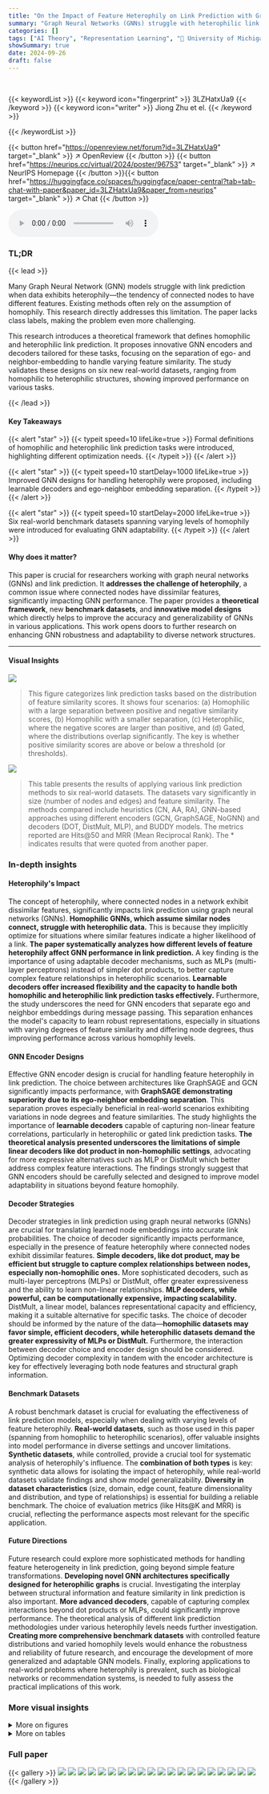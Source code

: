 ```yaml
---
title: "On the Impact of Feature Heterophily on Link Prediction with Graph Neural Networks"
summary: "Graph Neural Networks (GNNs) struggle with heterophilic link prediction; this paper introduces formal definitions, theoretical analysis, improved designs, and real-world benchmarks to address this cha..."
categories: []
tags: ["AI Theory", "Representation Learning", "🏢 University of Michigan",]
showSummary: true
date: 2024-09-26
draft: false
---
```


<br>

{{< keywordList >}}
{{< keyword icon="fingerprint" >}} 3LZHatxUa9 {{< /keyword >}}
{{< keyword icon="writer" >}} Jiong Zhu et el. {{< /keyword >}}
 
{{< /keywordList >}}

{{< button href="https://openreview.net/forum?id=3LZHatxUa9" target="_blank" >}}
↗ OpenReview
{{< /button >}}
{{< button href="https://neurips.cc/virtual/2024/poster/96753" target="_blank" >}}
↗ NeurIPS Homepage
{{< /button >}}{{< button href="https://huggingface.co/spaces/huggingface/paper-central?tab=tab-chat-with-paper&paper_id=3LZHatxUa9&paper_from=neurips" target="_blank" >}}
↗ Chat
{{< /button >}}



<audio controls>
    <source src="https://ai-paper-reviewer.com/3LZHatxUa9/podcast.wav" type="audio/wav">
    Your browser does not support the audio element.
</audio>


### TL;DR


{{< lead >}}

Many Graph Neural Network (GNN) models struggle with link prediction when data exhibits heterophily—the tendency of connected nodes to have different features.  Existing methods often rely on the assumption of homophily. This research directly addresses this limitation.  The paper lacks class labels, making the problem even more challenging. 

This research introduces a theoretical framework that defines homophilic and heterophilic link prediction.  It proposes innovative GNN encoders and decoders tailored for these tasks, focusing on the separation of ego- and neighbor-embedding to handle varying feature similarity. The study validates these designs on six new real-world datasets, ranging from homophilic to heterophilic structures, showing improved performance on various tasks.

{{< /lead >}}


#### Key Takeaways

{{< alert "star" >}}
{{< typeit speed=10 lifeLike=true >}} Formal definitions of homophilic and heterophilic link prediction tasks were introduced, highlighting different optimization needs. {{< /typeit >}}
{{< /alert >}}

{{< alert "star" >}}
{{< typeit speed=10 startDelay=1000 lifeLike=true >}} Improved GNN designs for handling heterophily were proposed, including learnable decoders and ego-neighbor embedding separation. {{< /typeit >}}
{{< /alert >}}

{{< alert "star" >}}
{{< typeit speed=10 startDelay=2000 lifeLike=true >}} Six real-world benchmark datasets spanning varying levels of homophily were introduced for evaluating GNN adaptability. {{< /typeit >}}
{{< /alert >}}

#### Why does it matter?
This paper is crucial for researchers working with graph neural networks (GNNs) and link prediction.  It **addresses the challenge of heterophily**, a common issue where connected nodes have dissimilar features, significantly impacting GNN performance. The paper provides a **theoretical framework**, new **benchmark datasets**, and **innovative model designs** which directly helps to improve the accuracy and generalizability of GNNs in various applications. This work opens doors to further research on enhancing GNN robustness and adaptability to diverse network structures.

------
#### Visual Insights



![](https://ai-paper-reviewer.com/3LZHatxUa9/figures_3_1.jpg)

> This figure categorizes link prediction tasks based on the distribution of feature similarity scores.  It shows four scenarios: (a) Homophilic with a large separation between positive and negative similarity scores, (b) Homophilic with a smaller separation, (c) Heterophilic, where the negative scores are larger than positive, and (d) Gated, where the distributions overlap significantly. The key is whether positive similarity scores are above or below a threshold (or thresholds).





![](https://ai-paper-reviewer.com/3LZHatxUa9/tables_8_1.jpg)

> This table presents the results of applying various link prediction methods to six real-world datasets.  The datasets vary significantly in size (number of nodes and edges) and feature similarity.  The methods compared include heuristics (CN, AA, RA), GNN-based approaches using different encoders (GCN, GraphSAGE, NoGNN) and decoders (DOT, DistMult, MLP), and BUDDY models. The metrics reported are Hits@50 and MRR (Mean Reciprocal Rank).  The * indicates results that were quoted from another paper.





### In-depth insights


#### Heterophily's Impact
The concept of heterophily, where connected nodes in a network exhibit dissimilar features, significantly impacts link prediction using graph neural networks (GNNs).  **Homophilic GNNs, which assume similar nodes connect, struggle with heterophilic data.** This is because they implicitly optimize for situations where similar features indicate a higher likelihood of a link.  **The paper systematically analyzes how different levels of feature heterophily affect GNN performance in link prediction.**  A key finding is the importance of using adaptable decoder mechanisms, such as MLPs (multi-layer perceptrons) instead of simpler dot products, to better capture complex feature relationships in heterophilic scenarios. **Learnable decoders offer increased flexibility and the capacity to handle both homophilic and heterophilic link prediction tasks effectively.**  Furthermore, the study underscores the need for GNN encoders that separate ego and neighbor embeddings during message passing. This separation enhances the model's capacity to learn robust representations, especially in situations with varying degrees of feature similarity and differing node degrees, thus improving performance across various homophily levels.

#### GNN Encoder Designs
Effective GNN encoder design is crucial for handling feature heterophily in link prediction.  The choice between architectures like GraphSAGE and GCN significantly impacts performance, with **GraphSAGE demonstrating superiority due to its ego-neighbor embedding separation**. This separation proves especially beneficial in real-world scenarios exhibiting variations in node degrees and feature similarities.  The study highlights the importance of **learnable decoders** capable of capturing non-linear feature correlations, particularly in heterophilic or gated link prediction tasks.  **The theoretical analysis presented underscores the limitations of simple linear decoders like dot product in non-homophilic settings**, advocating for more expressive alternatives such as MLP or DistMult which better address complex feature interactions. The findings strongly suggest that GNN encoders should be carefully selected and designed to improve model adaptability in situations beyond feature homophily.

#### Decoder Strategies
Decoder strategies in link prediction using graph neural networks (GNNs) are crucial for translating learned node embeddings into accurate link probabilities.  The choice of decoder significantly impacts performance, especially in the presence of feature heterophily where connected nodes exhibit dissimilar features.  **Simple decoders, like dot product, may be efficient but struggle to capture complex relationships between nodes, especially non-homophilic ones.**  More sophisticated decoders, such as multi-layer perceptrons (MLPs) or DistMult, offer greater expressiveness and the ability to learn non-linear relationships.  **MLP decoders, while powerful, can be computationally expensive, impacting scalability.** DistMult, a linear model, balances representational capacity and efficiency, making it a suitable alternative for specific tasks. The choice of decoder should be informed by the nature of the data—**homophilic datasets may favor simple, efficient decoders, while heterophilic datasets demand the greater expressivity of MLPs or DistMult.**  Furthermore, the interaction between decoder choice and encoder design should be considered.  Optimizing decoder complexity in tandem with the encoder architecture is key for effectively leveraging both node features and structural graph information.

#### Benchmark Datasets
A robust benchmark dataset is crucial for evaluating the effectiveness of link prediction models, especially when dealing with varying levels of feature heterophily.  **Real-world datasets**, such as those used in this paper (spanning from homophilic to heterophilic scenarios), offer valuable insights into model performance in diverse settings and uncover limitations.  **Synthetic datasets**, while controlled, provide a crucial tool for systematic analysis of heterophily's influence. The **combination of both types** is key: synthetic data allows for isolating the impact of heterophily, while real-world datasets validate findings and show model generalizability.  **Diversity in dataset characteristics** (size, domain, edge count, feature dimensionality and distribution, and type of relationships) is essential for building a reliable benchmark. The choice of evaluation metrics (like Hits@K and MRR) is crucial, reflecting the performance aspects most relevant for the specific application.

#### Future Directions
Future research could explore more sophisticated methods for handling feature heterogeneity in link prediction, going beyond simple feature transformations.  **Developing novel GNN architectures specifically designed for heterophilic graphs** is crucial. Investigating the interplay between structural information and feature similarity in link prediction is also important.  **More advanced decoders**, capable of capturing complex interactions beyond dot products or MLPs, could significantly improve performance. The theoretical analysis of different link prediction methodologies under various heterophily levels needs further investigation.  **Creating more comprehensive benchmark datasets** with controlled feature distributions and varied homophily levels would enhance the robustness and reliability of future research, and encourage the development of more generalized and adaptable GNN models.  Finally, exploring applications to real-world problems where heterophily is prevalent, such as biological networks or recommendation systems, is needed to fully assess the practical implications of this work.


### More visual insights

<details>
<summary>More on figures
</summary>


![](https://ai-paper-reviewer.com/3LZHatxUa9/figures_4_1.jpg)

> This figure visualizes the results of Theorem 1, showing the relationship between the predicted link score (ŷu'v') and feature similarity (k(u',v')) for both homophilic and heterophilic link prediction tasks.  In homophilic settings (yellow line), the predicted score increases linearly with feature similarity. Conversely, in heterophilic settings (blue line), the predicted score decreases linearly with increasing feature similarity.  The threshold 'M' (0.5 in this example) separates the positive and negative samples in the feature similarity space, influencing the slope of these lines. This illustrates how the optimization of link prediction decoders differs fundamentally for homophilic versus heterophilic tasks.


![](https://ai-paper-reviewer.com/3LZHatxUa9/figures_6_1.jpg)

> This figure compares different link prediction methods on synthetic graphs with varying levels of feature similarity.  Panels (a) and (b) show the performance of different decoders (dot product, MLP, DistMult) while keeping the encoder (GraphSAGE) constant, highlighting the impact of decoder choice on heterophilic graphs. Panel (c) shows performance of different encoders (GCN, GraphSAGE, BUDDY variants) with a consistent MLP decoder, illustrating the impact of encoder design. A graph-agnostic MLP decoder is included as a baseline for comparison in all three plots. Table 2 provides the corresponding numerical results.


![](https://ai-paper-reviewer.com/3LZHatxUa9/figures_9_1.jpg)

> The figure compares different link prediction methods on synthetic graphs with varying levels of feature similarity.  Panels (a) and (b) show the performance of different decoders (Dot Product, Multi-Layer Perceptron, and DistMult) using the same encoder (SAGE in (a), GCN in (b)). Panel (c) compares the performance of different encoders (GCN, SAGE, and BUDDY variants), using the same decoder (MLP).  A graph agnostic baseline (NoGNN + MLP) is included for comparison in all plots.  Table 2 provides the numerical results. The overall performance trend indicates that the link prediction methods perform best at the positive extreme (homophilic tasks) and second best at the negative extreme (heterophilic tasks).


![](https://ai-paper-reviewer.com/3LZHatxUa9/figures_15_1.jpg)

> This figure categorizes link prediction tasks into three types based on how the distributions of feature similarity scores for positive (edges) and negative (non-edges) node pairs are separated.  Homophilic tasks show positive similarity scores clearly above a threshold, heterophilic show them below, and gated show a more complex, overlapping distribution.


![](https://ai-paper-reviewer.com/3LZHatxUa9/figures_15_2.jpg)

> This figure categorizes link prediction tasks into homophilic, heterophilic, and gated types based on the distributions of feature similarity scores for positive (edges) and negative (non-edges) node pairs.  Homophilic tasks show a clear separation between positive and negative similarity score distributions, with positive scores significantly higher than negative scores.  Heterophilic tasks display the opposite, with negative scores being substantially greater than positive ones. Gated tasks represent a more complex scenario where positive and negative scores are not clearly separated by a single threshold.


![](https://ai-paper-reviewer.com/3LZHatxUa9/figures_16_1.jpg)

> This figure compares different link prediction methods on synthetic graphs with varying levels of feature similarity.  The three subfigures (a), (b), and (c) show the Mean Reciprocal Rank (MRR) results across different feature similarity levels. Subfigures (a) and (b) focus on the decoder's influence (using DOT, MLP, and DistMult decoders), while subfigure (c) focuses on the encoder's influence (using GCN and GraphSAGE).  A graph-agnostic MLP decoder is also included as a baseline for comparison.


![](https://ai-paper-reviewer.com/3LZHatxUa9/figures_17_1.jpg)

> This figure compares the performance of various link prediction methods on synthetic graphs with different levels of feature similarity.  Panels (a) and (b) show the impact of different decoder choices (dot product, multi-layer perceptron, and DistMult) while keeping the encoder (GraphSAGE or GCN) constant. Panel (c) focuses on the effect of different encoder choices (GraphSAGE, GCN, and BUDDY variants) with a fixed MLP decoder. A graph-agnostic MLP decoder (NoGNN) is used as a baseline for comparison.  The x-axis in all plots represents the graph feature similarity, and the y-axis represents the mean reciprocal rank (MRR).


![](https://ai-paper-reviewer.com/3LZHatxUa9/figures_17_2.jpg)

> This figure compares the performance of different link prediction methods on synthetic graphs with varying levels of feature similarity.  The plots show how different decoders (dot product, MLP, DistMult) and encoders (GraphSAGE, GCN) perform under different feature similarity conditions. A graph agnostic MLP decoder (without GNN) is included as a baseline. The results highlight that the choice of decoder and encoder significantly impacts performance, especially under non-homophilic settings (heterophily).


![](https://ai-paper-reviewer.com/3LZHatxUa9/figures_21_1.jpg)

> The figure categorizes link prediction tasks into homophilic, heterophilic, and gated types based on the distribution of feature similarity scores for edges (positive samples) and non-edges (negative samples).  Homophilic tasks show positive similarity scores clearly separated from negative scores by a threshold (M). Heterophilic tasks display the opposite, with negative scores separated from positive. Gated tasks are more complex, lacking a single threshold to clearly separate positive and negative distributions.


</details>




<details>
<summary>More on tables
</summary>


![](https://ai-paper-reviewer.com/3LZHatxUa9/tables_16_1.jpg)
> This table presents the mean reciprocal rank (MRR) results for link prediction on synthetic graphs with varying levels of feature similarity.  The results are averaged over three runs and show the performance of various link prediction methods under different levels of homophily/heterophily.  The table helps to evaluate the impact of different decoders and encoders in handling feature similarity variations across a spectrum from negative (heterophilic) to positive (homophilic) similarity.

![](https://ai-paper-reviewer.com/3LZHatxUa9/tables_19_1.jpg)
> This table presents the results of link prediction experiments on six real-world datasets using various methods.  The datasets vary in size and feature similarity, ranging from homophilic to heterophilic. The results are presented for multiple GNN models with different encoders and decoders, as well as traditional link prediction heuristics.  The metrics used are Hits@50 and MRR (Mean Reciprocal Rank). Results marked with '*' are taken from a previous study ([6]) for comparison.

![](https://ai-paper-reviewer.com/3LZHatxUa9/tables_20_1.jpg)
> This table presents the results of the link prediction task on six real-world datasets using various methods.  The datasets vary in size and feature similarity, ranging from homophilic to heterophilic.  Metrics include Hits@50 and MRR. Different encoder (GCN, GraphSAGE, NoGNN, BUDDY variants) and decoder (DOT, DistMult, MLP) combinations are evaluated.

</details>




### Full paper

{{< gallery >}}
<img src="https://ai-paper-reviewer.com/3LZHatxUa9/1.png" class="grid-w50 md:grid-w33 xl:grid-w25" />
<img src="https://ai-paper-reviewer.com/3LZHatxUa9/2.png" class="grid-w50 md:grid-w33 xl:grid-w25" />
<img src="https://ai-paper-reviewer.com/3LZHatxUa9/3.png" class="grid-w50 md:grid-w33 xl:grid-w25" />
<img src="https://ai-paper-reviewer.com/3LZHatxUa9/4.png" class="grid-w50 md:grid-w33 xl:grid-w25" />
<img src="https://ai-paper-reviewer.com/3LZHatxUa9/5.png" class="grid-w50 md:grid-w33 xl:grid-w25" />
<img src="https://ai-paper-reviewer.com/3LZHatxUa9/6.png" class="grid-w50 md:grid-w33 xl:grid-w25" />
<img src="https://ai-paper-reviewer.com/3LZHatxUa9/7.png" class="grid-w50 md:grid-w33 xl:grid-w25" />
<img src="https://ai-paper-reviewer.com/3LZHatxUa9/8.png" class="grid-w50 md:grid-w33 xl:grid-w25" />
<img src="https://ai-paper-reviewer.com/3LZHatxUa9/9.png" class="grid-w50 md:grid-w33 xl:grid-w25" />
<img src="https://ai-paper-reviewer.com/3LZHatxUa9/10.png" class="grid-w50 md:grid-w33 xl:grid-w25" />
<img src="https://ai-paper-reviewer.com/3LZHatxUa9/11.png" class="grid-w50 md:grid-w33 xl:grid-w25" />
<img src="https://ai-paper-reviewer.com/3LZHatxUa9/12.png" class="grid-w50 md:grid-w33 xl:grid-w25" />
<img src="https://ai-paper-reviewer.com/3LZHatxUa9/13.png" class="grid-w50 md:grid-w33 xl:grid-w25" />
<img src="https://ai-paper-reviewer.com/3LZHatxUa9/14.png" class="grid-w50 md:grid-w33 xl:grid-w25" />
<img src="https://ai-paper-reviewer.com/3LZHatxUa9/15.png" class="grid-w50 md:grid-w33 xl:grid-w25" />
<img src="https://ai-paper-reviewer.com/3LZHatxUa9/16.png" class="grid-w50 md:grid-w33 xl:grid-w25" />
<img src="https://ai-paper-reviewer.com/3LZHatxUa9/17.png" class="grid-w50 md:grid-w33 xl:grid-w25" />
<img src="https://ai-paper-reviewer.com/3LZHatxUa9/18.png" class="grid-w50 md:grid-w33 xl:grid-w25" />
<img src="https://ai-paper-reviewer.com/3LZHatxUa9/19.png" class="grid-w50 md:grid-w33 xl:grid-w25" />
<img src="https://ai-paper-reviewer.com/3LZHatxUa9/20.png" class="grid-w50 md:grid-w33 xl:grid-w25" />
{{< /gallery >}}